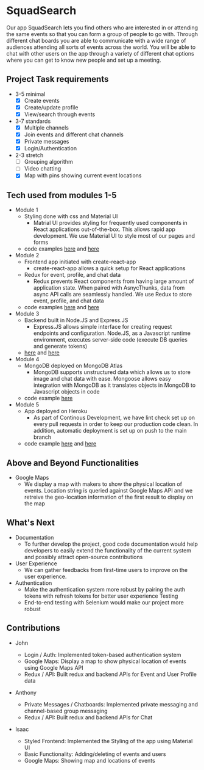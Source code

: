 # SquadSearch

Our app SquadSearch lets you find others who are interested in or attending the same events so that you can form a group of people to go with. Through different chat boards you are able to communicate with a wide range of audiences attending all sorts of events across the world. You will be able to chat with other users on the app through a variety of different chat options where you can get to know new people and set up a meeting.

## Project Task requirements
- 3-5 minimal
  - [x] Create events 
  - [x] Create/update profile
  - [x] View/search through events
- 3-7 standards
  - [x] Multiple channels
  - [x] Join events and different chat channels
  - [X] Private messages
  - [x] Login/Authentication
- 2-3 stretch
  - [ ] Grouping algorithm
  - [ ] Video chatting
  - [x] Map with pins showing current event locations

## Tech used from modules 1-5
- Module 1
  - Styling done with css and Material UI
    - Matrial UI provides styling for frequently used components in React applications out-of-the-box. This allows rapid app development. We use Material UI to style most of our pages and forms
  - code examples [here](https://github.com/shinhs0506/SquadSearch/blob/main/frontend/src/components/eventCard/eventCard.css) and [here](https://github.com/shinhs0506/SquadSearch/blob/main/frontend/src/components/loginForm/SignInSide.jsx#L41)
- Module 2
  - Frontend app initiated with create-react-app
    - create-react-app allows a quick setup for React applications
  - Redux for event, profile, and chat data
    - Redux prevents React components from having large amount of application state. When paired with AsnycThunks, data from async API calls are seamlessly handled. We use Redux to store event, profile, and chat data
  - code examples [here](https://github.com/shinhs0506/SquadSearch/blob/main/frontend/src/redux/store.jsx) and [here](https://github.com/shinhs0506/SquadSearch/blob/main/frontend/src/redux/slices/authSlice.js)
- Module 3
  - Backend built in Node.JS and Express.JS
    - Express.JS allows simple interface for creating request endpoints and configuration. Node.JS, as a Javascript runtime environment, executes server-side code (execute DB queries and generate tokens)
  - [here](https://github.com/shinhs0506/SquadSearch/blob/main/backend/index.js) and [here](https://github.com/shinhs0506/SquadSearch/blob/main/backend/controllers/authController.js)
- Module 4
  - MongoDB deployed on MongoDB Atlas
    - MongoDB supports unstructured data which allows us to store image and chat data with ease. Mongoose allows easy integration with MongoDB as it translates objects in MongoDB to Javascript objects in code
  - code example [here](https://github.com/shinhs0506/SquadSearch/blob/main/backend/models/chat.js)
- Module 5
  - App deployed on Heroku
    - As part of Continous Development, we have lint check set up on every pull requests in order to keep our production code clean. In addition, automatic deployment is set up on push to the main branch
  - code example [here](https://github.com/shinhs0506/SquadSearch/blob/main/.github/workflows/deploy.yaml) and [here](https://github.com/shinhs0506/SquadSearch/blob/main/.github/workflows/deploy.yaml)

## Above and Beyond Functionalities
- Google Maps
  - We display a map with makers to show the physical location of events. Location string is queried against Google Maps API and we retreive the geo-location information of the first result to display on the map


## What's Next
- Documentation
  - To further develop the project, good code documentation would help developers to easily extend the functionality of the current system and possibly attract open-source contributions
- User Experience
  - We can gather feedbacks from first-time users to improve on the user experience.
- Authentication
  - Make the authentication system more robust by pairing the auth tokens with refresh tokens for better user experience
  Testing
  - End-to-end testing with Selenium would make our project more robust


## Contributions
- John
   - Login / Auth: Implemented token-based authentication system
   - Google Maps: Display a map to show physical location of events using Google Maps API
   - Redux / API: Built redux and backend APIs for Event and User Profile data 
   
 - Anthony
   - Private Messages / Chatboards: Implemented private messaging and channel-based group messaging
   - Redux / API: Built redux and backend APIs for Chat
 
 - Isaac
   - Styled Frontend: Implemented the Styling of the app using Material UI
   - Basic Functionality: Adding/deleting of events and users
   - Google Maps: Showing map and locations of events
